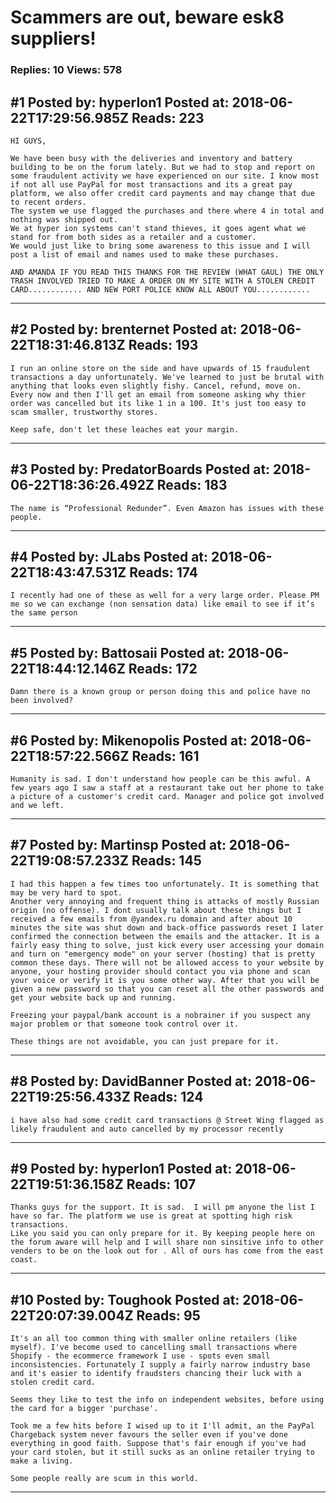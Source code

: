 # Scammers are out, beware esk8 suppliers!

### Replies: 10 Views: 578

## \#1 Posted by: hyperIon1 Posted at: 2018-06-22T17:29:56.985Z Reads: 223

```
HI GUYS,

We have been busy with the deliveries and inventory and battery building to be on the forum lately. But we had to stop and report on some fraudulent activity we have experienced on our site. I know most if not all use PayPal for most transactions and its a great pay platform, we also offer credit card payments and may change that due to recent orders. 
The system we use flagged the purchases and there where 4 in total and nothing was shipped out. 
We at hyper ion systems can't stand thieves, it goes agent what we stand for from both sides as a retailer and a customer. 
We would just like to bring some awareness to this issue and I will post a list of email and names used to make these purchases. 

AND AMANDA IF YOU READ THIS THANKS FOR THE REVIEW (WHAT GAUL) THE ONLY TRASH INVOLVED TRIED TO MAKE A ORDER ON MY SITE WITH A STOLEN CREDIT CARD............ AND NEW PORT POLICE KNOW ALL ABOUT YOU............
```

---
## \#2 Posted by: brenternet Posted at: 2018-06-22T18:31:46.813Z Reads: 193

```
I run an online store on the side and have upwards of 15 fraudulent transactions a day unfortunately. We've learned to just be brutal with anything that looks even slightly fishy. Cancel, refund, move on. Every now and then I'll get an email from someone asking why thier order was cancelled but its like 1 in a 100. It's just too easy to scam smaller, trustworthy stores.

Keep safe, don't let these leaches eat your margin.
```

---
## \#3 Posted by: PredatorBoards Posted at: 2018-06-22T18:36:26.492Z Reads: 183

```
The name is “Professional Redunder”. Even Amazon has issues with these people.
```

---
## \#4 Posted by: JLabs Posted at: 2018-06-22T18:43:47.531Z Reads: 174

```
I recently had one of these as well for a very large order. Please PM me so we can exchange (non sensation data) like email to see if it’s the same person
```

---
## \#5 Posted by: Battosaii Posted at: 2018-06-22T18:44:12.146Z Reads: 172

```
Damn there is a known group or person doing this and police have no been involved?
```

---
## \#6 Posted by: Mikenopolis Posted at: 2018-06-22T18:57:22.566Z Reads: 161

```
Humanity is sad. I don't understand how people can be this awful. A few years ago I saw a staff at a restaurant take out her phone to take a picture of a customer's credit card. Manager and police got involved and we left.
```

---
## \#7 Posted by: Martinsp Posted at: 2018-06-22T19:08:57.233Z Reads: 145

```
I had this happen a few times too unfortunately. It is something that may be very hard to spot.
Another very annoying and frequent thing is attacks of mostly Russian origin (no offense). I dont usually talk about these things but I received a few emails from @yandex.ru domain and after about 10 minutes the site was shut down and back-office passwords reset I later confirmed the connection between the emails and the attacker. It is a fairly easy thing to solve, just kick every user accessing your domain and turn on "emergency mode" on your server (hosting) that is pretty common these days. There will not be allowed access to your website by anyone, your hosting provider should contact you via phone and scan your voice or verify it is you some other way. After that you will be given a new password so that you can reset all the other passwords and get your website back up and running.

Freezing your paypal/bank account is a nobrainer if you suspect any major problem or that someone took control over it.

These things are not avoidable, you can just prepare for it.
```

---
## \#8 Posted by: DavidBanner Posted at: 2018-06-22T19:25:56.433Z Reads: 124

```
i have also had some credit card transactions @ Street Wing flagged as likely fraudulent and auto cancelled by my processor recently
```

---
## \#9 Posted by: hyperIon1 Posted at: 2018-06-22T19:51:36.158Z Reads: 107

```
Thanks guys for the support. It is sad.  I will pm anyone the list I have so far. The platform we use is great at spotting high risk transactions. 
Like you said you can only prepare for it. By keeping people here on the forum aware will help and I will share non sinsitive info to other venders to be on the look out for . All of ours has come from the east coast.
```

---
## \#10 Posted by: Toughook Posted at: 2018-06-22T20:07:39.004Z Reads: 95

```
It's an all too common thing with smaller online retailers (like myself). I've become used to cancelling small transactions where Shopify - the ecommerce framework I use - spots even small inconsistencies. Fortunately I supply a fairly narrow industry base and it's easier to identify fraudsters chancing their luck with a stolen credit card.

Seems they like to test the info on independent websites, before using the card for a bigger 'purchase'. 

Took me a few hits before I wised up to it I'll admit, an the PayPal Chargeback system never favours the seller even if you've done everything in good faith. Suppose that's fair enough if you've had your card stolen, but it still sucks as an online retailer trying to make a living.

Some people really are scum in this world.
```

---
